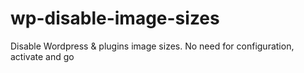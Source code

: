 # wp-disable-image-sizes
Disable Wordpress &amp; plugins image sizes. No need for configuration, activate and go
